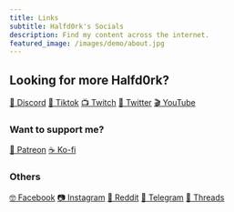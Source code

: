 ```yaml
---
title: Links
subtitle: Halfd0rk's Socials
description: Find my content across the internet.
featured_image: /images/demo/about.jpg
---
```



## Looking for more Halfd0rk?

<a href="https://discord.gg/bBQEFVavZd" class="button button--discord">👾 Discord</a>
<a href="https://www.tiktok.com/@halfd0rk" class="button button--tiktok">🎵 Tiktok</a>
<a href="https://www.twitch.tv/halfd0rk" class="button button--twitch">📺 Twitch</a>
<a href="https://twitter.com/halfd0rk" class="button button--twitter">🦆 Twitter</a>
<a href="https://www.youtube.com/@halfd0rk/" class="button button--youtube">🎬 YouTube</a>
<!-- <a href="https://www.youtube.com/@halfd0rktutorials" class="button button--sandbox">🏫 TSB Tutorials</a> 
<a href="https://www.sandbox.game/en/users/halfd0rk/0d54ba22-f2ff-44e8-8947-e7eb85cd3349/?tab=Experiences" class="button button--sandbox">🎮 My Sandbox</a>-->

### Want to support me?
<a href="https://www.patreon.com/halfd0rk" class="button button--patreon">💌 Patreon</a>
<a href="https://ko-fi.com/halfd0rk" class="button button--kofi">☕ Ko-fi</a>

### Others
<a href="https://www.facebook.com/profile.php?id=100090145293991" class="button button--facebook">🤓 Facebook</a>
<a href="https://www.instagram.com/halfd0rk/" class="button button--instagram">📷 Instagram</a>
<a href="https://www.reddit.com/r/halfd0rk/" class="button button--reddit">🤖 Reddit</a>
<a href="https://t.me/halfd0rk" class="button button--telegram">💬 Telegram</a>
<a href="https://www.threads.net/@halfd0rk" class="button button--threads">🧵 Threads</a>